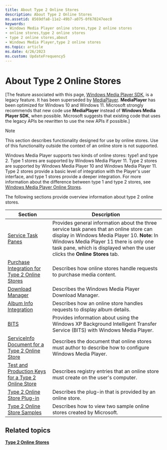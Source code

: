 ```yaml
---
title: About Type 2 Online Stores
description: About Type 2 Online Stores
ms.assetid: 8569dfa8-11e2-49b7-a075-0f670247eec0
keywords:
- Windows Media Player online stores,type 2 online stores
- online stores,type 2 online stores
- type 2 online stores,about
- Windows Media Player,type 2 online stores
ms.topic: article
ms.date: 4/26/2023
ms.custom: UpdateFrequency5
---
```


# About Type 2 Online Stores

\[The feature associated with this page, [Windows Media Player SDK](/windows/win32/wmp/windows-media-player-sdk), is a legacy feature. It has been superseded by [MediaPlayer](/uwp/api/Windows.Media.Playback.MediaPlayer). **MediaPlayer** has been optimized for Windows 10 and Windows 11. Microsoft strongly recommends that new code use **MediaPlayer** instead of **Windows Media Player SDK**, when possible. Microsoft suggests that existing code that uses the legacy APIs be rewritten to use the new APIs if possible.\]

> [!Note]  
> This section describes functionality designed for use by online stores. Use of this functionality outside the context of an online store is not supported.

 

Windows Media Player supports two kinds of online stores: type1 and type 2. Type 1 stores are supported by Windows Media Player 11. Type 2 stores are supported by Windows Media Player 10 and Windows Media Player 11. Type 2 stores provide a basic level of integration with the Player's user interface, and type 1 stores provide a deeper integration. For more information about the difference between type 1 and type 2 stores, see [Windows Media Player Online Stores](windows-media-player-online-stores.md).

The following sections provide overview information about type 2 online stores.




| Section | Description | 
|---------|-------------|
| [Service Task Panes](service-task-panes.md) | Provides general information about the three service task panes that an online store can display in Windows Media Player 10. **Note:** In Windows Media Player 11 there is only one task pane, which is displayed when the user clicks the **Online Stores** tab.<br> | 
| <a href="purchase-integration-for-type-2-online-stores.md">Purchase Integration for Type 2 Online Stores</a> | Describes how online stores handle requests to purchase media content. | 
| <a href="download-manager.md">Download Manager</a> | Describes the Windows Media Player Download Manager. | 
| <a href="album-info-integration.md">Album Info Integration</a> | Describes how an online store handles requests to display album details. | 
| <a href="bits.md">BITS</a> | Provides information about using the Windows XP Background Intelligent Transfer Service (BITS) with Windows Media Player. | 
| <a href="serviceinfo-document-for-a-type-2-online-store.md">ServiceInfo Document for a Type 2 Online Store</a> | Describes the document that online stores must author to describe how to configure Windows Media Player. | 
| <a href="test-and-production-keys-for-a-type-2-online-store.md">Test and Production Keys for a Type 2 Online Store</a> | Describes registry entries that an online store must create on the user's computer. | 
| <a href="type-2-online-store-plug-in.md">Type 2 Online Store Plug-in</a> | Describes the plug-in that is provided by an online store. | 
| <a href="type-2-online-store-samples.md">Type 2 Online Store Samples</a> | Describes how to view two sample online stores created by Microsoft. | 




 

## Related topics

<dl> <dt>

[**Type 2 Online Stores**](type-2-online-stores.md)
</dt> </dl>

 

 





